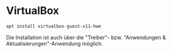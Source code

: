 # VirtualBox

```bash
apt install virtualbox-guest-x11-hwe
```

Die Installation ist auch über die "Treiber"-
bzw. "Anwendungen & Aktualisierungen"-Anwendung möglich.
